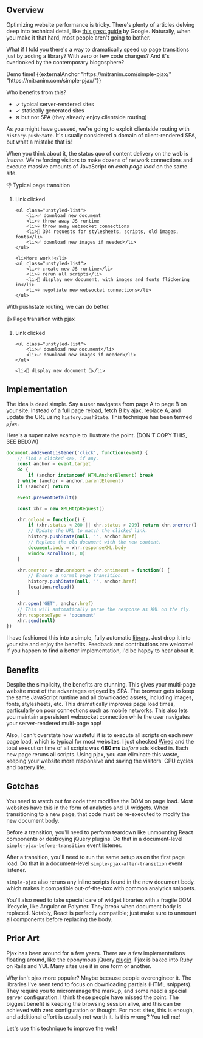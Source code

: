 ## Overview

Optimizing website performance is tricky. There's plenty of articles delving deep into technical detail, like [this great guide](https://developers.google.com/web/fundamentals/performance/critical-rendering-path/analyzing-crp?hl=en) by Google. Naturally, when you make it that hard, most people aren't going to bother.

What if I told you there's a way to dramatically speed up page transitions just by adding a library? With zero or few code changes? And it's overlooked by the contemporary blogosphere?

<p class="font-large">
    <span>Demo time!</span>
    {{externalAnchor "https://mitranim.com/simple-pjax/" "https://mitranim.com/simple-pjax/"}}
</p>

Who benefits from this?

<ul class="unstyled-list">
    <li><span class="fg-blue">✓</span> typical server-rendered sites</li>
    <li><span class="fg-blue">✓</span> statically generated sites</li>
    <li><span class="fg-red">✕</span> but not SPA (they already enjoy clientside routing)</li>
</ul>

As you might have guessed, we're going to exploit clientside routing with `history.pushState`. It's usually considered a domain of client-rendered SPA, but what a mistake that is!

When you think about it, the status quo of content delivery on the web is _insane_. We're forcing visitors to make dozens of network connections and execute massive amounts of JavaScript on _each page load_ on the same site.

<p class="font-large">👎 Typical page transition</p>

<ol>
    <li>Link clicked</li>

    <ul class="unstyled-list">
        <li>✅ download new document
        <li>💀 throw away JS runtime
        <li>💀 throw away websocket connections
        <li>💩 304 requests for stylesheets, scripts, old images, fonts</li>
        <li>✅ download new images if needed</li>
    </ul>

    <li>More work!</li>
    <ul class="unstyled-list">
        <li>💀 create new JS runtime</li>
        <li>💀 rerun all scripts</li>
        <li>🎂 display new document, with images and fonts flickering in</li>
        <li>💀 negotiate new websocket connections</li>
    </ul>
</ol>

With pushstate routing, we can do better.

<p class="font-large">👍 Page transition with pjax</p>

<ol>
    <li>Link clicked</li>

    <ul class="unstyled-list">
        <li>✅ download new document</li>
        <li>✅ download new images if needed</li>
    </ul>

    <li>🎂 display new document 🎉</li>
</ol>

## Implementation

The idea is dead simple. Say a user navigates from page A to page B on your site. Instead of a full page reload, fetch B by ajax, replace A, and update the URL using `history.pushState`. This technique has been termed _`pjax`_.

Here's a super naive example to illustrate the point. (DON'T COPY THIS, SEE BELOW)

```js
document.addEventListener('click', function(event) {
    // Find a clicked <a>, if any.
    const anchor = event.target
    do {
        if (anchor instanceof HTMLAnchorElement) break
    } while (anchor = anchor.parentElement)
    if (!anchor) return

    event.preventDefault()

    const xhr = new XMLHttpRequest()

    xhr.onload = function() {
        if (xhr.status < 200 || xhr.status > 299) return xhr.onerror()
        // Update the URL to match the clicked link.
        history.pushState(null, '', anchor.href)
        // Replace the old document with the new content.
        document.body = xhr.responseXML.body
        window.scrollTo(0, 0)
    }

    xhr.onerror = xhr.onabort = xhr.ontimeout = function() {
        // Ensure a normal page transition.
        history.pushState(null, '', anchor.href)
        location.reload()
    }

    xhr.open('GET', anchor.href)
    // This will automatically parse the response as XML on the fly.
    xhr.responseType = 'document'
    xhr.send(null)
})
```

I have fashioned this into a simple, fully automatic [library](https://github.com/mitranim/simple-pjax). Just drop it into your site and enjoy the benefits. Feedback and contributions are welcome! If you happen to find a better implementation, I'd be happy to hear about it.

## Benefits

Despite the simplicity, the benefits are stunning. This gives your multi-page website most of the advantages enjoyed by SPA. The browser gets to keep the same JavaScript runtime and all downloaded assets, including images, fonts, stylesheets, etc. This dramatically improves page load times, particularly on poor connections such as mobile networks. This also lets you maintain a persistent websocket connection while the user navigates your server-rendered multi-page app!

Also, I can't overstate how wasteful it is to execute all scripts on each new page load, which is typical for most websites. I just checked [Wired](https://wired.com) and the total execution time of all scripts was **480 ms** _before_ ads kicked in. Each new page reruns all scripts. Using pjax, you can eliminate this waste, keeping your website more responsive and saving the visitors' CPU cycles and battery life.

## Gotchas

You need to watch out for code that modifies the DOM on page load. Most websites have this in the form of analytics and UI widgets. When transitioning to a new page, that code must be re-executed to modify the new document body.

Before a transition, you'll need to perform teardown like unmounting React components or destroying jQuery plugins. Do that in a document-level `simple-pjax-before-transition` event listener.

After a transition, you'll need to run the same setup as on the first page load. Do that in a document-level `simple-pjax-after-transition` event listener.

`simple-pjax` also reruns any inline scripts found in the new document body, which makes it compatible out-of-the-box with common analytics snippets.

You'll also need to take special care of widget libraries with a fragile DOM lifecycle, like Angular or Polymer. They break when document body is replaced. Notably, React is perfectly compatible; just make sure to unmount all components before replacing the body.

## Prior Art

Pjax has been around for a few years. There are a few implementations floating around, like the eponymous jQuery [plugin](https://github.com/defunkt/jquery-pjax). Pjax is baked into Ruby on Rails and YUI. Many sites use it in one form or another.

Why isn't pjax more popular? Maybe because people overengineer it. The libraries I've seen tend to focus on downloading partials (HTML snippets). They require you to micromanage the markup, and some need a special server configuration. I think these people have missed the point. The biggest benefit is keeping the browsing session alive, and this can be achieved with zero configuration or thought. For most sites, this is enough, and additional effort is usually not worth it. Is this wrong? You tell me!

Let's use this technique to improve the web!
